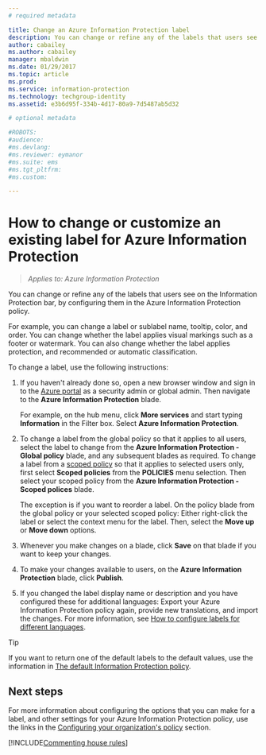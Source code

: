 ```yaml
---
# required metadata

title: Change an Azure Information Protection label
description: You can change or refine any of the labels that users see on the Information Protection bar, by configuring them in the Azure Information Protection policy.
author: cabailey
ms.author: cabailey
manager: mbaldwin
ms.date: 01/29/2017
ms.topic: article
ms.prod:
ms.service: information-protection
ms.technology: techgroup-identity
ms.assetid: e3b6d95f-334b-4d17-80a9-7d5487ab5d32

# optional metadata

#ROBOTS:
#audience:
#ms.devlang:
#ms.reviewer: eymanor
#ms.suite: ems
#ms.tgt_pltfrm:
#ms.custom:

---
```


# How to change or customize an existing label for Azure Information Protection

>*Applies to: Azure Information Protection*

You can change or refine any of the labels that users see on the Information Protection bar, by configuring them in the Azure Information Protection policy.

For example, you can change a label or sublabel name, tooltip, color, and order. You can change whether the label applies visual markings such as a footer or watermark. You can also change whether the label applies protection, and recommended or automatic classification.

To change a label, use the following instructions:

1. If you haven't already done so, open a new browser window and sign in to the [Azure portal](https://portal.azure.com) as a security admin or global admin. Then navigate to the **Azure Information Protection** blade. 
    
    For example, on the hub menu, click **More services** and start typing **Information** in the Filter box. Select **Azure Information Protection**.

2. To change a label from the global policy so that it applies to all users, select the label to change from the **Azure Information Protection - Global policy** blade, and any subsequent blades as required. To change a label from a [scoped policy](configure-policy-scope.md) so that it applies to selected users only, first select **Scoped policies** from the **POLICIES** menu selection. Then select your scoped policy from the **Azure Information Protection - Scoped polices** blade.

    The exception is if you want to reorder a label. On the policy blade from the global policy or your selected scoped policy: Either right-click the label or select the context menu for the label. Then, select the **Move up** or **Move down** options.

3. Whenever you make changes on a blade, click **Save** on that blade if you want to keep your changes.

4. To make your changes available to users, on the **Azure Information Protection** blade, click **Publish**.

5. If you changed the label display name or description and you have configured these for additional languages: Export your Azure Information Protection policy again, provide new translations, and import the changes. For more information, see [How to configure labels for different languages](configure-policy-languages.md).

> [!TIP]
>If you want to return one of the default labels to the default values, use the information in [The default Information Protection policy](configure-policy-default.md).

## Next steps

For more information about configuring the options that you can make for a label, and other settings for your Azure Information Protection policy, use the links in the [Configuring your organization's policy](configure-policy.md#configuring-your-organizations-policy) section.

[!INCLUDE[Commenting house rules](../includes/houserules.md)]


